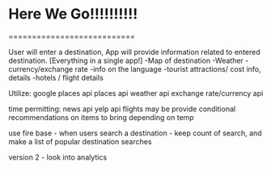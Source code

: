 # Here We Go!!!!!!!!!!
===========================

User will enter a destination,
App will provide information related to entered destination. [Everything in a single app!]
-Map of destination
-Weather 
-currency/exchange rate
-info on the language
-tourist attractions/ cost info, details
-hotels / flight details

Utilize:
google places api
places api
weather api
exchange rate/currency api

time permitting:
news api
yelp api 
flights may be
provide conditional recommendations on items to bring depending on temp 

use fire base - when users search a destination - keep count of search, 
and make a list of popular destination searches

version 2 - look into analytics

